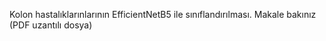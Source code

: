 Kolon hastalıklarınlarının EfficientNetB5 ile sınıflandırılması. Makale bakınız (PDF uzantılı dosya)
